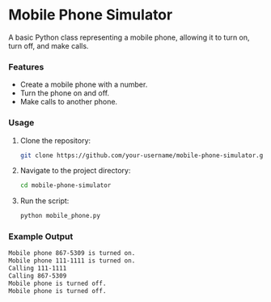# Mobile Phone Simulator

A basic Python class representing a mobile phone, allowing it to turn on, turn off, and make calls.

### Features
- Create a mobile phone with a number.
- Turn the phone on and off.
- Make calls to another phone.

### Usage

1. Clone the repository:
   ```sh
   git clone https://github.com/your-username/mobile-phone-simulator.git
2. Navigate to the project directory:
    ```sh
    cd mobile-phone-simulator
3. Run the script:
    ```sh
    python mobile_phone.py

### Example Output
```sh
Mobile phone 867-5309 is turned on.
Mobile phone 111-1111 is turned on.
Calling 111-1111
Calling 867-5309
Mobile phone is turned off.
Mobile phone is turned off.